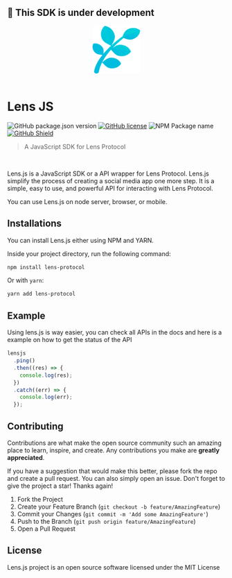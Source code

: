 
## 🚧 This SDK is under development


<div align="center">
  <img src="Logo.png" width="110" height="110"/>
</div>

<br/>

# Lens JS
![GitHub package.json version](https://img.shields.io/github/package-json/v/suhailkakar/lens.js.svg)
[![GitHub license](https://img.shields.io/github/license/suhailkakar/lens.js.svg)](https://github.com/suhailkakar/lens.js/blob/master/LICENSE)
![NPM Package name](https://img.shields.io/badge/npm-lensprotocol-C5312A)
[![GitHub Shield](https://img.shields.io/badge/open-GitPod-D4973A?logo=gitpod)](https://gitpod.io/#https://github.com/suhailkakar/lens.js)
> A JavaScript SDK for Lens Protocol

<br/>

Lens.js is a JavaScript SDK or a API wrapper for Lens Protocol. 
Lens.js simplify the process of creating a social media app one more step.
It is a simple, easy to use, and powerful API for interacting with Lens Protocol. 

You can use Lens.js on node server, browser, or mobile.

## Installations

You can install Lens.js either using NPM and YARN. 



Inside your project directory, run the following command:

```sh
npm install lens-protocol
```

Or with `yarn`:

```sh
yarn add lens-protocol
```

## Example 

Using lens.js is way easier, you can check all APIs in the docs and here is a example on how to get the status of the API 

```js
lensjs
  .ping()
  .then((res) => {
    console.log(res);
  })
  .catch((err) => {
    console.log(err);
  });
```


## Contributing

Contributions are what make the open source community such an amazing place to learn, inspire, and create. Any contributions you make are **greatly appreciated**.

If you have a suggestion that would make this better, please fork the repo and create a pull request. You can also simply open an issue.
Don't forget to give the project a star! Thanks again!

1. Fork the Project
2. Create your Feature Branch (`git checkout -b feature/AmazingFeature`)
3. Commit your Changes (`git commit -m 'Add some AmazingFeature'`)
4. Push to the Branch (`git push origin feature/AmazingFeature`)
5. Open a Pull Request

## License

Lens.js project is an open source software licensed under the MIT License

